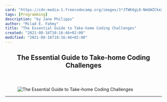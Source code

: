 ```yaml
---
card: "https://cdn-media-1.freecodecamp.org/images/1*JTWK4gL0-NmGWZCke2E0WQ.jpeg"
tags: [Programming]
description: "by Jane Philipps"
author: "Milad E. Fahmy"
title: "The Essential Guide to Take-home Coding Challenges"
created: "2021-08-16T10:16:46+02:00"
modified: "2021-08-16T10:16:46+02:00"
---
```

<div class="site-wrapper">
<main id="site-main" class="site-main outer">
<div class="inner">
<article class="post-full post tag-programming tag-tech tag-coding tag-interview tag-web-development ">
<header class="post-full-header">
<h1 class="post-full-title">The Essential Guide to Take-home Coding Challenges</h1>
</header>
<figure class="post-full-image">
<picture>
<source media="(max-width: 700px)" sizes="1px" srcset="data:image/gif;base64,R0lGODlhAQABAIAAAAAAAP///yH5BAEAAAAALAAAAAABAAEAAAIBRAA7 1w">
<source media="(min-width: 701px)" sizes="(max-width: 800px) 400px,
(max-width: 1170px) 700px,
1400px" srcset="https://cdn-media-1.freecodecamp.org/images/1*JTWK4gL0-NmGWZCke2E0WQ.jpeg 300w,
https://cdn-media-1.freecodecamp.org/images/1*JTWK4gL0-NmGWZCke2E0WQ.jpeg 600w,
https://cdn-media-1.freecodecamp.org/images/1*JTWK4gL0-NmGWZCke2E0WQ.jpeg 1000w,
https://cdn-media-1.freecodecamp.org/images/1*JTWK4gL0-NmGWZCke2E0WQ.jpeg 2000w">
<img onerror="this.style.display='none'" src="https://cdn-media-1.freecodecamp.org/images/1*JTWK4gL0-NmGWZCke2E0WQ.jpeg" alt="The Essential Guide to Take-home Coding Challenges">
</picture>
</figure>
<section class="post-full-content">
<div class="post-content medium-migrated-article">
</div>
<hr>
</section>
</article>
</div>
</main>
</div>
<!-- Google Tag Manager (noscript) -->
<!-- End Google Tag Manager (noscript) -->
